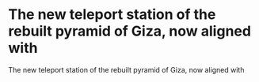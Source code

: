 # The new teleport station of the rebuilt pyramid of Giza, now aligned with

The new teleport station of the rebuilt pyramid of Giza, now aligned with